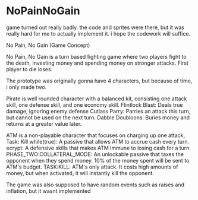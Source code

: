 # NoPainNoGain

game turned out really badly. the code and sprites were there, but it was really hard for me to actually implement it. 
i hope the codework will suffice.


No Pain, No Gain (Game Concept)

No Pain, No Gain is a turn based fighting game where two players fight to the death, investing money and spending money on stronger attacks. First player to die loses.

The prototype was originally gonna have 4 characters, but because of time, i only made two.

Pirate is well rounded character with a balanced kit, consisting one attack skill, one defense skill, and one economy skill.
    Flintlock Blast: Deals true damage, ignoring enemy defense
    Cutlass Parry: Parries an attack this turn, but cannot be used on the next turn.
    Dabble Doubloons: Buries money and returns at a greater value later.

ATM is a non-playable character that focuses on charging up one attack, Task: Kill
    while(true): A passive that allows ATM to accrue cash every turn.
    ecrypt: A defensive skills that makes ATM immune to losing cash for a turn.
    PHASE_TWO:COLLATERAL_MODE: An unlockable passive that taxes the opponent when they spend money. 10% of the money spent will be sent to ATM's budget.
    TASK:KILL: ATM's only attack. It costs high amounts of money, but when activated, it will instantly kill the opponent.


The game was also supposed to have random events such as raises and inflation, but it wasnt implemented